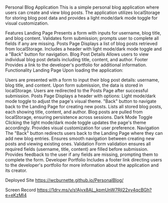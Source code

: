 Personal Blog Application
This is a simple personal blog application where users can create and view blog posts. The application utilizes localStorage for storing blog post data and provides a light mode/dark mode toggle for visual customization.

Features
Landing Page
Presents a form with inputs for username, blog title, and blog content.
Validates form submission; prompts user to complete all fields if any are missing.
Posts Page
Displays a list of blog posts retrieved from localStorage.
Includes a header with light mode/dark mode toggle and a "Back" button for navigation.
Blog Post Details
Allows users to view individual blog post details including title, content, and author.
Footer
Provides a link to the developer's portfolio for additional information.
Functionality
Landing Page
Upon loading the application:

Users are presented with a form to input their blog post details: username, blog title, and content.
Upon form submission, the data is stored in localStorage.
Users are redirected to the Posts Page after successful submission.
Posts Page
Displays a header with options:
Light mode/dark mode toggle to adjust the page's visual theme.
"Back" button to navigate back to the Landing Page for creating new posts.
Lists all stored blog posts, each showing title, content, and author.
Blog posts are pulled from localStorage, ensuring persistence across sessions.
Dark Mode Toggle
Clicking the light mode/dark mode toggle updates the page's theme accordingly.
Provides visual customization for user preference.
Navigation
The "Back" button redirects users back to the Landing Page where they can add new blog entries.
Ensures smooth navigation between creating new posts and viewing existing ones.
Validation
Form validation ensures all required fields (username, title, content) are filled before submission.
Provides feedback to the user if any fields are missing, prompting them to complete the form.
Developer Portfolio
Includes a footer link directing users to the developer's portfolio for more information about the application and its creator.

Deployed Site
https://wcburnette.github.io/PersonalBlog/

Screen Record
https://1drv.ms/v/s!Ajvx8AL_kpmUnW7Rjl22xy4qcBGh?e=eKzMI4
